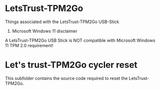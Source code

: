 # LetsTrust-TPM2Go
Things associated with the LetsTrust-TPM2Go USB-Stick


1. Microsoft Windows 11 disclaimer

A LetsTrust-TPM2Go USB Stick is NOT compatible with Microsoft Windows 11 TPM 2.0 requirement!

# Let's trust-TPM2Go cycler reset

This subfolder contains the source code required to reset the LetsTrust-TPM2Go.
